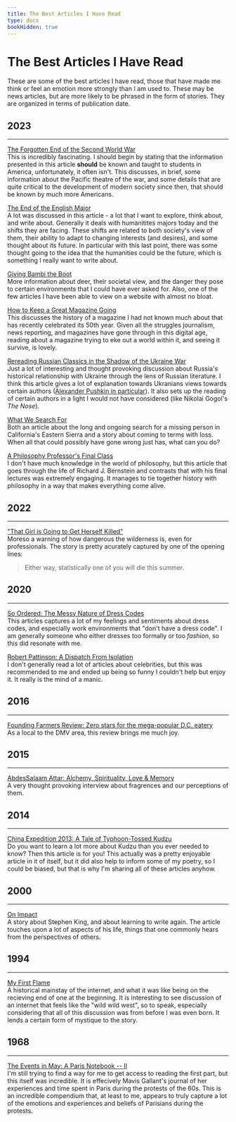 ```yaml
---
title: The Best Articles I Have Read
type: docs
bookHidden: true
---
```


# **The Best Articles I Have Read**

These are some of the best articles I have read, those that have made me think or feel an emotion
more strongly than I am used to. These may be news articles, but are more likely to be phrased in the
form of stories. They are organized in terms of publication date.


## 2023
___
[The Forgotten End of the Second World War](https://www.spectator.co.uk/article/the-forgotten-end-of-the-second-world-war/)  
This is incredibly fascinating. I should begin by stating that the information presented in this article **should** be known and taught to students in America, unfortunately, it often isn't. This discusses, in brief, some information about the Pacific theatre of the war, and some details that are quite critical to the development of modern society since then, that should be known by much more Americans.

[The End of the English Major](https://www.newyorker.com/magazine/2023/03/06/the-end-of-the-english-major?utm_source=pocket_saves)  
A lot was discussed in this article - a lot that I want to explore, think about, and write about. Generally it
deals with humanitites majors today and the shifts they are facing. These shifts are related to both society's view of them,
their ability to adapt to changing interests (and desires), and some thought about its future. In particular with this last
point, there was some thought going to the idea that the humanities could be the future, which is something I really want
to write about.

[Giving Bambi the Boot](https://hakaimagazine.com/features/giving-bambi-the-boot/?utm_source=pocket_saves)  
More information about deer, their societal view, and the danger they pose to certain environments that I could have ever 
asked for. Also, one of the few articles I have been able to view on a website with almost no bloat.

[How to Keep a Great Magazine Going](https://www.texasmonthly.com/the-stand-up-desk/how-texas-monthly-magazine-kept-publishing-50-year-anniversary/?utm_source=pocket_saves)  
This discusses the history of a magazine I had not known much about that has recently celebrated its 50th year. Given
all the struggles journalism, news reporting, and magazines have gone through in this digital age, reading about a 
magazine trying to eke out a world within it, and seeing it survive, is lovely.  

[Rereading Russian Classics in the Shadow of the Ukraine War](https://www.newyorker.com/magazine/2023/01/30/rereading-russian-classics-in-the-shadow-of-the-ukraine-war?utm_source=pocket_saves)  
Just a lot of interesting and thought provoking discussion about Russia's historical relationship with Ukraine
through the lens of Russian literature. I think this article gives a lot of explanation towards Ukranians views towards
certain authors ([Alexander Pushkin in particular](https://en.wikipedia.org/wiki/Demolition_of_monuments_to_Alexander_Pushkin_in_Ukraine)).
It also sets up the reading of certain authors in a light I would not have considered (like Nikolai Gogol's *The Nose*).

[What We Search For](http://www.alpinist.com/doc/web23w/wfeature-a80-full-value-what-we-search-for?utm_source=pocket_saves)  
Both an article about the long and ongoing search for a missing person in California's Eastern Sierra and a story about
coming to terms with loss. When all that could possibly have gone wrong just has, what can you do?  

[A Philosophy Professor's Final Class](https://www.newyorker.com/culture/annals-of-inquiry/a-philosophy-professors-final-class?utm_source=pocket_saves)  
I don't have much knowledge in the world of philosophy, but this article that goes through the life of Richard J.
Bernstein and contrasts that with his final lectures was extremely engaging. It manages to tie together history with
philosophy in a way that makes everything come alive.

## 2022
___
["That Girl is Going to Get Herself Killed"](https://longreads.com/2022/11/15/death-in-national-parks/)  
Moreso a warning of how dangerous the wilderness is, even for professionals. The story is pretty acurately captured
by one of the opening lines:
> Either way, statistically one of you will die this summer.  

## 2020
___
[So Ordered: The Messy Nature of Dress Codes](https://dieworkwear.com/2020/08/13/so-ordered-the-messy-nature-of-dress-codes/)  
This articles captures a lot of my feelings and sentiments about dress codes, and especially work environments that 
"don't have a dress code". I am generally someone who either dresses too formally or too *fashion*, so this did 
resonate with me.  

[Robert Pattinson: A Dispatch From Isolation](https://www.gq.com/story/robert-pattinson-on-batman-tenet-isolation-june-cover)  
I don't generally read a lot of articles about celebrities, but this was recommended to me and ended up being so funny
I couldn't help but enjoy it. It really is the mind of a manic.  

## 2016
___
[Founding Farmers Review: Zero stars for the mega-popular D.C. eatery](https://www.washingtonpost.com/lifestyle/food/founding-farmers-review-where-the-biggest-temptation-is-to-leave/2016/06/01/76b2c844-204e-11e6-9e7f-57890b612299_story.html)  
As a local to the DMV area, this review brings me much joy.

## 2015
___
[AbdesSalaam Attar: Alchemy, Spirituality, Love & Memory](https://kafkaesqueblog.com/2015/03/01/abdessalaam-attar-alchemy-spirituality-love-and-memory/)  
A very thought provoking interview about fragrences and our perceptions of them.

## 2014
___
[China Expedition 2013: A Tale of Typhoon-Tossed Kudzu](https://nmnh.typepad.com/the_plant_press/2014/05/china-expedition-2013-a-tale-of-typhoon-tossed-kudzu-by-ashley-n-egan.html)  
Do you want to learn a lot more about Kudzu than you ever needed to know? Then this article is for you! This actually 
was a pretty enjoyable article in it of itself, but it did also help to inform some of my poetry, so I could be biased,
but that is why I'm sharing all of these articles anyhow.

## 2000
___
[On Impact](https://www.newyorker.com/magazine/2000/06/19/on-impact?intcid=inline_amp&utm_source=pocket_saves)    
A story about Stephen King, and about learning to write again. The article touches upon a lot of aspects of his life,
things that one commonly hears from the perspectives of others.

## 1994
___
[My First Flame](https://www.newyorker.com/magazine/1994/06/06/my-first-flame)   
A historical mainstay of the internet, and what it was like being on the recieving end of one at the beginning. It is
interesting to see discussion of an internet that feels like the "wild wild west", so to speak, especially considering 
that all of this discussion was from before I was even born. It lends a certain form of mystique to the story.

## 1968
___
[The Events in May: A Paris Notebook -- II](https://www.newyorker.com/magazine/1968/09/21/the-events-in-may-a-paris-notebook-ii)  
I'm still trying to find a way for me to get access to reading the first part, but this itself was incredible. It is
effecively Mavis Gallant's journal of her experiences and time spent in Paris during the protests of the 60s. This is an 
incredible compendium that, at least to me, appears to truly capture a lot of the emotions and experiences and beliefs
of Parisians during the protests.
